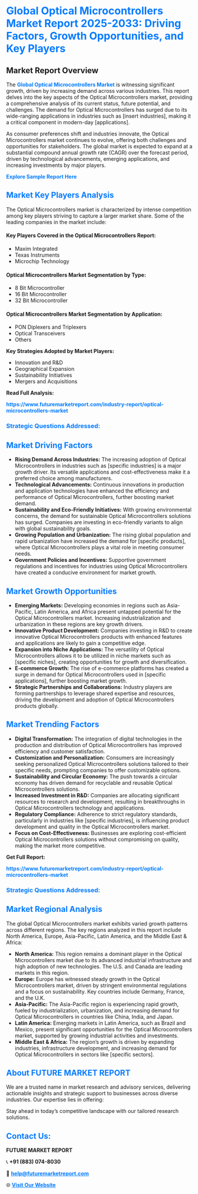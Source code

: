 <h1 style="color: #007BFF;">Global Optical Microcontrollers Market Report 2025-2033: Driving Factors, Growth Opportunities, and Key Players</h1>

<section id="overview">
<h2>Market Report Overview</h2>
<p>The <a href="https://www.futuremarketreport.com/industry-report/optical-microcontrollers-market" style="color: #007BFF; text-decoration: none;"><strong>Global Optical Microcontrollers Market</strong></a> is witnessing significant growth, driven by increasing demand across various industries. This report delves into the key aspects of the Optical Microcontrollers market, providing a comprehensive analysis of its current status, future potential, and challenges. The demand for Optical Microcontrollers has surged due to its wide-ranging applications in industries such as [insert industries], making it a critical component in modern-day [applications].</p>
<p>As consumer preferences shift and industries innovate, the Optical Microcontrollers market continues to evolve, offering both challenges and opportunities for stakeholders. The global market is expected to expand at a substantial compound annual growth rate (CAGR) over the forecast period, driven by technological advancements, emerging applications, and increasing investments by major players.</p>
</section>

<section id="overview">
<p><a href="https://www.futuremarketreport.com/request-sample/reportId=81894" style="color: #007BFF; text-decoration: none;"><strong>Explore Sample Report Here</strong></a></p>
</section>

<section id="key-players">
<h2 style="color: #007BFF;">Market Key Players Analysis</h2>
<p>The Optical Microcontrollers market is characterized by intense competition among key players striving to capture a larger market share. Some of the leading companies in the market include:</p>
<h4>Key Players Covered in the Optical Microcontrollers Report:</h4>
<ul><li>Maxim Integrated</li><li>Texas Instruments</li><li>Microchip Technology</li></ul>
<h4>Optical Microcontrollers Market Segmentation by Type:</h4>
<ul><li>8 Bit Microcontroller</li><li>16 Bit Microcontroller</li><li>32 Bit Microcontroller</li></ul>

<h4>Optical Microcontrollers Market Segmentation by Application:</h4>
<ul><li>PON Diplexers and Triplexers</li><li>Optical Transceivers</li><li>Others</li></ul>
<p><strong>Key Strategies Adopted by Market Players:</strong></p>
<ul>
<li>Innovation and R&D</li>
<li>Geographical Expansion</li>
<li>Sustainability Initiatives</li>
<li>Mergers and Acquisitions</li>
</ul>
</section>

<section>
<p><strong>Read Full Analysis: </strong></p><a href="https://www.futuremarketreport.com/industry-report/optical-microcontrollers-market" style="color: #007BFF; text-decoration: none;"><strong>https://www.futuremarketreport.com/industry-report/optical-microcontrollers-market</strong></a>
<h3 style="color: #007BFF;">Strategic Questions Addressed:</h3>
</section>

<section id="driving-factors">
<h2 style="color: #007BFF;">Market Driving Factors</h2>
<ul>
<li><strong>Rising Demand Across Industries:</strong> The increasing adoption of Optical Microcontrollers in industries such as [specific industries] is a major growth driver. Its versatile applications and cost-effectiveness make it a preferred choice among manufacturers.</li>
<li><strong>Technological Advancements:</strong> Continuous innovations in production and application technologies have enhanced the efficiency and performance of Optical Microcontrollers, further boosting market demand.</li>
<li><strong>Sustainability and Eco-Friendly Initiatives:</strong> With growing environmental concerns, the demand for sustainable Optical Microcontrollers solutions has surged. Companies are investing in eco-friendly variants to align with global sustainability goals.</li>
<li><strong>Growing Population and Urbanization:</strong> The rising global population and rapid urbanization have increased the demand for [specific products], where Optical Microcontrollers plays a vital role in meeting consumer needs.</li>
<li><strong>Government Policies and Incentives:</strong> Supportive government regulations and incentives for industries using Optical Microcontrollers have created a conducive environment for market growth.</li>
</ul>
</section>

<section id="growth-opportunities">
<h2 style="color: #007BFF;">Market Growth Opportunities</h2>
<ul>
<li><strong>Emerging Markets:</strong> Developing economies in regions such as Asia-Pacific, Latin America, and Africa present untapped potential for the Optical Microcontrollers market. Increasing industrialization and urbanization in these regions are key growth drivers.</li>
<li><strong>Innovative Product Development:</strong> Companies investing in R&D to create innovative Optical Microcontrollers products with enhanced features and applications are likely to gain a competitive edge.</li>
<li><strong>Expansion into Niche Applications:</strong> The versatility of Optical Microcontrollers allows it to be utilized in niche markets such as [specific niches], creating opportunities for growth and diversification.</li>
<li><strong>E-commerce Growth:</strong> The rise of e-commerce platforms has created a surge in demand for Optical Microcontrollers used in [specific applications], further boosting market growth.</li>
<li><strong>Strategic Partnerships and Collaborations:</strong> Industry players are forming partnerships to leverage shared expertise and resources, driving the development and adoption of Optical Microcontrollers products globally.</li>
</ul>
</section>

<section id="trending-factors">
<h2 style="color: #007BFF;">Market Trending Factors</h2>
<ul>
<li><strong>Digital Transformation:</strong> The integration of digital technologies in the production and distribution of Optical Microcontrollers has improved efficiency and customer satisfaction.</li>
<li><strong>Customization and Personalization:</strong> Consumers are increasingly seeking personalized Optical Microcontrollers solutions tailored to their specific needs, prompting companies to offer customizable options.</li>
<li><strong>Sustainability and Circular Economy:</strong> The push towards a circular economy has driven demand for recyclable and reusable Optical Microcontrollers solutions.</li>
<li><strong>Increased Investment in R&D:</strong> Companies are allocating significant resources to research and development, resulting in breakthroughs in Optical Microcontrollers technology and applications.</li>
<li><strong>Regulatory Compliance:</strong> Adherence to strict regulatory standards, particularly in industries like [specific industries], is influencing product development and quality in the Optical Microcontrollers market.</li>
<li><strong>Focus on Cost-Effectiveness:</strong> Businesses are exploring cost-efficient Optical Microcontrollers solutions without compromising on quality, making the market more competitive.</li>
</ul>
</section>

<section>
<p><strong>Get Full Report: </strong></p><a href="https://www.futuremarketreport.com/industry-report/optical-microcontrollers-market" style="color: #007BFF; text-decoration: none;"><strong>https://www.futuremarketreport.com/industry-report/optical-microcontrollers-market</strong></a>
<h3 style="color: #007BFF;">Strategic Questions Addressed:</h3>
</section>


<section id="regional-analysis">
<h2 style="color: #007BFF;">Market Regional Analysis</h2>
<p>The global Optical Microcontrollers market exhibits varied growth patterns across different regions. The key regions analyzed in this report include North America, Europe, Asia-Pacific, Latin America, and the Middle East & Africa:</p>
<ul>
<li><strong>North America:</strong> This region remains a dominant player in the Optical Microcontrollers market due to its advanced industrial infrastructure and high adoption of new technologies. The U.S. and Canada are leading markets in this region.</li>
<li><strong>Europe:</strong> Europe has witnessed steady growth in the Optical Microcontrollers market, driven by stringent environmental regulations and a focus on sustainability. Key countries include Germany, France, and the U.K.</li>
<li><strong>Asia-Pacific:</strong> The Asia-Pacific region is experiencing rapid growth, fueled by industrialization, urbanization, and increasing demand for Optical Microcontrollers in countries like China, India, and Japan.</li>
<li><strong>Latin America:</strong> Emerging markets in Latin America, such as Brazil and Mexico, present significant opportunities for the Optical Microcontrollers market, supported by growing industrial activities and investments.</li>
<li><strong>Middle East & Africa:</strong> The region’s growth is driven by expanding industries, infrastructure development, and increasing demand for Optical Microcontrollers in sectors like [specific sectors].</li>
</ul>
</section>

<footer>
<h2 style="color: #007BFF;">About FUTURE MARKET REPORT</h2>
<p>We are a trusted name in market research and advisory services, delivering actionable insights and strategic support to businesses across diverse industries. Our expertise lies in offering:</p>

<p>Stay ahead in today’s competitive landscape with our tailored research solutions.</p>

<h2 style="color: #007BFF;">Contact Us:</h2>
<p><strong>FUTURE MARKET REPORT</strong></p>
<p>📞 <strong>+91 (883) 074-8030</strong></p>
<p>📧 <strong><a href="mailto:help@futuremarketreport.com" style="color: #007BFF;">help@futuremarketreport.com</a></strong></p>
<p>🌐 <strong><a href="https://www.futuremarketreport.com/" style="color: #007BFF;">Visit Our Website</a></strong></p>
</footer>